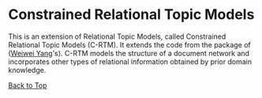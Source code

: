# <h1 id="top">Constrained Relational Topic Models</h1>

This is an extension of Relational Topic Models, called Constrained Relational Topic Models (C-RTM). It extends the code from the package of ([Weiwei Yang](http://cs.umd.edu/~wwyang/)'s). 
C-RTM models the structure of a document network and incorporates other types of relational information obtained by prior domain knowledge.


[Back to Top](#top)

